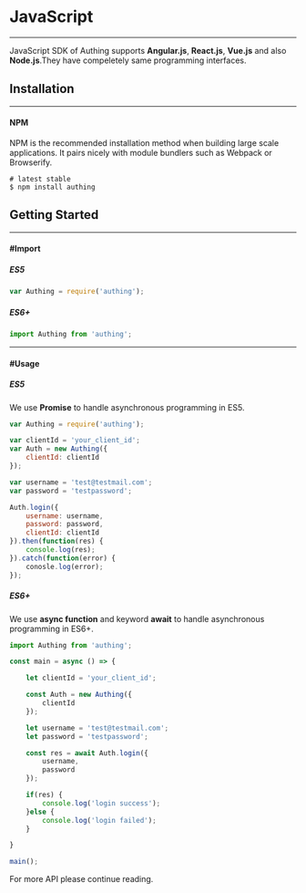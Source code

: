 # JavaScript

----------

JavaScript SDK of Authing supports **Angular.js**, **React.js**, **Vue.js** and also **Node.js**.They have compeletely same programming interfaces.

## Installation

----------

#### NPM

NPM is the recommended installation method when building large scale applications. It pairs nicely with module bundlers such as Webpack or Browserify.

``` shell
# latest stable
$ npm install authing
```

## Getting Started

----------

#### #Import

##### ES5

``` javascript
var Authing = require('authing');
```

##### ES6+

``` javascript
import Authing from 'authing';
```

----------

#### #Usage

##### ES5

We use **Promise** to handle asynchronous programming in ES5.

``` javascript
var Authing = require('authing');

var clientId = 'your_client_id';
var Auth = new Authing({
	clientId: clientId
});

var username = 'test@testmail.com';
var password = 'testpassword';

Auth.login({
	username: username,
	password: password,
	clientId: clientId
}).then(function(res) {
	console.log(res);	
}).catch(function(error) {
	conosle.log(error);	
});
```

##### ES6+

We use **async function** and keyword **await** to handle asynchronous programming in ES6+.

``` javascript
import Authing from 'authing';

const main = async () => {

	let clientId = 'your_client_id';

	const Auth = new Authing({
		clientId
	});

	let username = 'test@testmail.com';
	let password = 'testpassword';

	const res = await Auth.login({
		username,
		password
	});

	if(res) {
		console.log('login success');
	}else {
		console.log('login failed');
	}

}

main();

```

For more API please continue reading.


